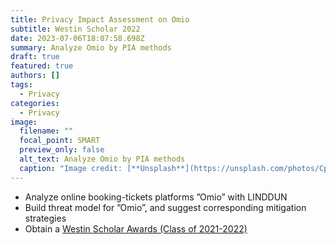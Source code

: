 ```yaml
---
title: Privacy Impact Assessment on Omio
subtitle: Westin Scholar 2022
date: 2023-07-06T18:07:58.698Z
summary: Analyze Omio by PIA methods
draft: true
featured: true
authors: []
tags:
  - Privacy
categories:
  - Privacy
image:
  filename: ""
  focal_point: SMART
  preview_only: false
  alt_text: Analyze Omio by PIA methods
  caption: "Image credit: [**Unsplash**](https://unsplash.com/photos/CpkOjOcXdUY)"
---
```

* Analyze online booking-tickets platforms ”Omio” with LINDDUN
* Build threat model for ”Omio”, and suggest corresponding mitigation strategies
* Obtain a [Westin Scholar Awards (Class of 2021-2022)](https://iapp.org/resources/article/westin-scholar-awards/)
